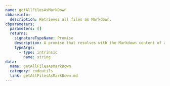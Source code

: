 ```yaml
---
name: getAllFilesAsMarkDown
cbbaseinfo:
  description: Retrieves all files as Markdown.
cbparameters:
  parameters: []
  returns:
    signatureTypeName: Promise
    description: A promise that resolves with the Markdown content of all files.
    typeArgs:
      - type: intrinsic
        name: string
data:
  name: getAllFilesAsMarkDown
  category: codeutils
  link: getAllFilesAsMarkDown.md
---
```

<CBBaseInfo/> 
 <CBParameters/>